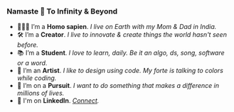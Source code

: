 ### Namaste 🙏 To Infinity & Beyond

- 🙎🏽‍♂️ I’m a **Homo sapien**. *I live on Earth with my Mom & Dad in India.* 
- 🛠 I’m a **Creator**. *I live to innovate & create things the world hasn't seen before.* 
- 📚 I’m a **Student**. *I love to learn, daily. Be it an algo, ds, song, software or a word.*
- 🎨 I’m an **Artist**. *I like to design using code. My forte is talking to colors while coding.*
- 🚀 I’m on a **Pursuit**. *I want to do something that makes a difference in millions of lives.* 
- 💬 I'm on **LinkedIn**. *[Connect](https://www.linkedin.com/in/ashwin-ibhad).*
